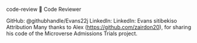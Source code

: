  code-review
👤 Code Reviewer

GitHub: @githubhandle/Evans22j
LinkedIn: LinkedIn: Evans sitibekiso
Attribution
Many thanks to Alex (https://github.com/zairdon20), for sharing his code of the Microverse Admissions Trials project.